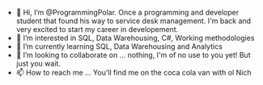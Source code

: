 - 👋 Hi, I’m @ProgrammingPolar. Once a programming and developer student that found his way to service desk management. I'm back and very excited to start my career in developement.
- 👀 I’m interested in SQL, Data Warehousing, C#, Working methodologies
- 🌱 I’m currently learning SQL, Data Warehousing and Analytics
- 💞️ I’m looking to collaborate on ... nothing, I'm of no use to you yet! But just you wait.
- 📫 How to reach me ... You'll find me on the coca cola van with ol Nich

<!---
ProgrammingPolar/ProgrammingPolar is a ✨ special ✨ repository because its `README.md` (this file) appears on your GitHub profile.
You can click the Preview link to take a look at your changes.
--->
